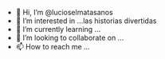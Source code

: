 - 👋 Hi, I’m @lucioselmatasanos
- 👀 I’m interested in ...las historias divertidas
- 🌱 I’m currently learning ...
- 💞️ I’m looking to collaborate on ...
- 📫 How to reach me ...

<!---
lucioselmatasanos/lucioselmatasanos is a ✨ special ✨ repository because its `README.md` (this file) appears on your GitHub profile.
You can click the Preview link to take a look at your changes.
--->
